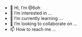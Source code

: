 - 👋 Hi, I’m @6oh
- 👀 I’m interested in ...
- 🌱 I’m currently learning ...
- 💞️ I’m looking to collaborate on ...
- 📫 How to reach me ...

<!---
6oh/6oh is a ✨ special ✨ repository because its `README.md` (this file) appears on your GitHub profile.
You can click the Preview link to take a look at your changes.
--->
